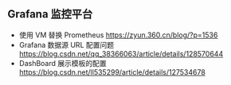 ## Grafana 监控平台

- 使用 VM 替换 Prometheus
  https://zyun.360.cn/blog/?p=1536
- Grafana 数据源 URL 配置问题
  https://blog.csdn.net/qq_38366063/article/details/128570644
- DashBoard 展示模板的配置
  https://blog.csdn.net/ll535299/article/details/127534678